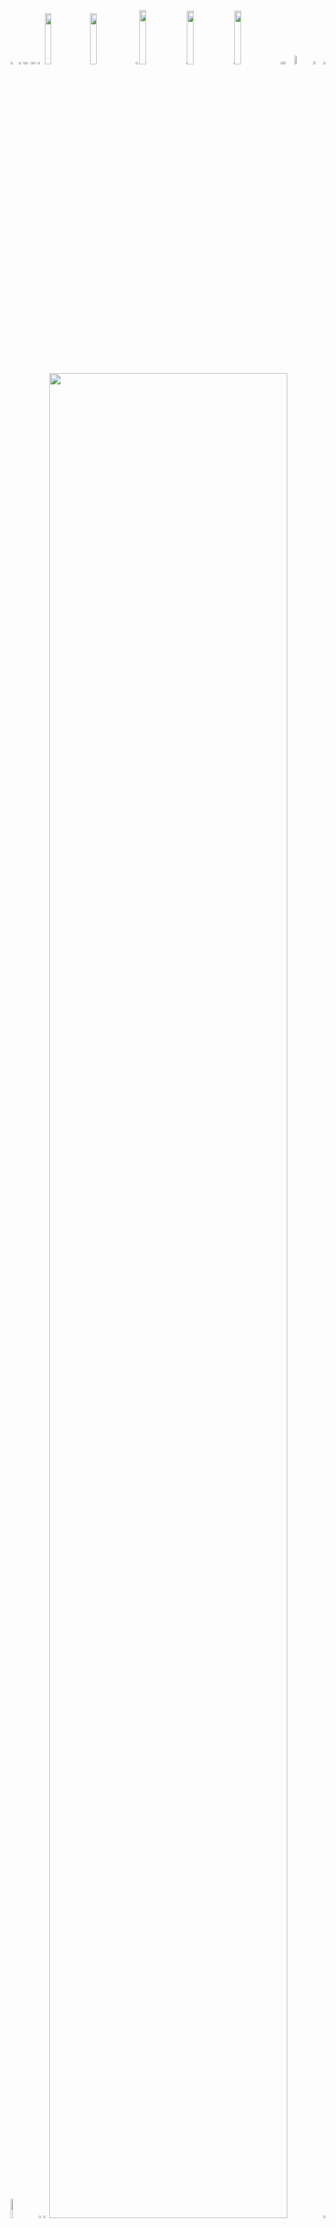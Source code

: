 <picture><source media="(prefers-color-scheme: light)" srcset="https://leonsilicon.github.io/leonsilicon/generator/generated/7ecaf0bf3dc9bdfcdb27e39726821c8ef5305f4b99675ae4b81b8955aa260850bf846e1eec97900f57b1b8e5a3d90c816cd622e2607fe61011f488d197ef6351.png"><source media="(prefers-color-scheme: dark)" srcset="https://leonsilicon.github.io/leonsilicon/generator/generated/10640c9d9a65c7318ace48a44220b3d9a1c9723ae886d851653c25cfef1db4682835880b0e7358e1e6edf67b6f82e0d4ddef8835b730fc73ac5654561bde9fa5.png"><img src="https://leonsilicon.github.io/leonsilicon/generator/generated/7ecaf0bf3dc9bdfcdb27e39726821c8ef5305f4b99675ae4b81b8955aa260850bf846e1eec97900f57b1b8e5a3d90c816cd622e2607fe61011f488d197ef6351.png" width="2.4822695035460995%" /></picture><a href="#js-contribution-activity"><picture><source media="(prefers-color-scheme: light)" srcset="https://leonsilicon.github.io/leonsilicon/generator/generated/38660179a81714b9a66ba5077d4d5b02c777c4e96967d30bb067761210f45eb7703bbf7e70696c0932b00ed13a3e306c557cec29557a0c6b0dc354201987a167.png"><source media="(prefers-color-scheme: dark)" srcset="https://leonsilicon.github.io/leonsilicon/generator/generated/87294db190d54773e2c63e093922a84ca1115d11532f424f603712124a50c8a935d7af094c0a24336b024d09cf1a15011ab2d6c312cf13bda1df3b3f8378a03b.png"><img src="https://leonsilicon.github.io/leonsilicon/generator/generated/38660179a81714b9a66ba5077d4d5b02c777c4e96967d30bb067761210f45eb7703bbf7e70696c0932b00ed13a3e306c557cec29557a0c6b0dc354201987a167.png" width="1.4184397163120568%" /></picture></a><picture><source media="(prefers-color-scheme: light)" srcset="https://leonsilicon.github.io/leonsilicon/generator/generated/f06c8a826be4a8d6296c8291cf585a85006330b1d993715ff7a270a4748c842af732d23e0d870f499150f8f96cb81a5b8158f877582d1162c60adf21c011752e.png"><source media="(prefers-color-scheme: dark)" srcset="https://leonsilicon.github.io/leonsilicon/generator/generated/25df61d4e48f96d1395e39814955bd99e1854fb898746458b821e13e3fc6b947200714166666d80414a023c75610b3db0994ab7182df26aa12e328911ab50fde.png"><img src="https://leonsilicon.github.io/leonsilicon/generator/generated/f06c8a826be4a8d6296c8291cf585a85006330b1d993715ff7a270a4748c842af732d23e0d870f499150f8f96cb81a5b8158f877582d1162c60adf21c011752e.png" width="0.9456264775413712%" /></picture><a href="#-the-above-image-is-interactive-try-clicking-on-the-tabs-"><picture><source media="(prefers-color-scheme: light)" srcset="https://leonsilicon.github.io/leonsilicon/generator/generated/2e4039d25a553aee8970898bf23146af32c52a7b29ab56a3276b8cc35508e00535b130bde61b0faff1671bc1337a6f4268925f3d743b3d015df97fac97f150e4.png"><source media="(prefers-color-scheme: dark)" srcset="https://leonsilicon.github.io/leonsilicon/generator/generated/4bf0ea0b75661c1b44e20ae132dab0dfb68206a798de057224ec14094209ef4a80d82522e5f1e3687049814ec441768909de4b54f0920f065641ad53f1f4972e.png"><img src="https://leonsilicon.github.io/leonsilicon/generator/generated/2e4039d25a553aee8970898bf23146af32c52a7b29ab56a3276b8cc35508e00535b130bde61b0faff1671bc1337a6f4268925f3d743b3d015df97fac97f150e4.png" width="1.4184397163120568%" /></picture></a><picture><source media="(prefers-color-scheme: light)" srcset="https://leonsilicon.github.io/leonsilicon/generator/generated/f06c8a826be4a8d6296c8291cf585a85006330b1d993715ff7a270a4748c842af732d23e0d870f499150f8f96cb81a5b8158f877582d1162c60adf21c011752e.png"><source media="(prefers-color-scheme: dark)" srcset="https://leonsilicon.github.io/leonsilicon/generator/generated/25df61d4e48f96d1395e39814955bd99e1854fb898746458b821e13e3fc6b947200714166666d80414a023c75610b3db0994ab7182df26aa12e328911ab50fde.png"><img src="https://leonsilicon.github.io/leonsilicon/generator/generated/f06c8a826be4a8d6296c8291cf585a85006330b1d993715ff7a270a4748c842af732d23e0d870f499150f8f96cb81a5b8158f877582d1162c60adf21c011752e.png" width="0.9456264775413712%" /></picture><a href="https://github.com/leonsilicon/leonsilicon/blob/main/readme.markdown"><picture><source media="(prefers-color-scheme: light)" srcset="https://leonsilicon.github.io/leonsilicon/generator/generated/2a1534f28384ccaa3dfd0b22137f97cfa54d64e073debd8569438e40659b5a6c04a0c2b6d12c329bee3bde560948f9d42c7e4e3e443adac86bf72fc410e77280.png"><source media="(prefers-color-scheme: dark)" srcset="https://leonsilicon.github.io/leonsilicon/generator/generated/37295bf27ca959d4dd21ec027410208f913146ae21b4e0a5eec74d27da6c7f5c46f544562765ac8dae5407151a0c9d84e2085fe7f489c2b0f4afac713e5273ac.png"><img src="https://leonsilicon.github.io/leonsilicon/generator/generated/2a1534f28384ccaa3dfd0b22137f97cfa54d64e073debd8569438e40659b5a6c04a0c2b6d12c329bee3bde560948f9d42c7e4e3e443adac86bf72fc410e77280.png" width="1.4184397163120568%" /></picture></a><picture><source media="(prefers-color-scheme: light)" srcset="https://leonsilicon.github.io/leonsilicon/generator/generated/61641d4794a57ffd7a3c9e012990fefccc97155e6f02c0ebc8221ba194b826b67be52b373a579c231d4ba3bbcf5e98b6a33f8d8b6bfe9dbadaaca69e5833ee6b.png"><source media="(prefers-color-scheme: dark)" srcset="https://leonsilicon.github.io/leonsilicon/generator/generated/5679ce4d64923b0d7ec9fae128253c3c4d7d7030064b9c2cfb8481217cec8bbfa7ee4e94a930e9de026cd1319f6e23cd09d0f4b734cf38a74fd3b994bbc34288.png"><img src="https://leonsilicon.github.io/leonsilicon/generator/generated/61641d4794a57ffd7a3c9e012990fefccc97155e6f02c0ebc8221ba194b826b67be52b373a579c231d4ba3bbcf5e98b6a33f8d8b6bfe9dbadaaca69e5833ee6b.png" width="2.2458628841607564%" /></picture><a href="https://mallailqadrillah.tech"><picture><source media="(prefers-color-scheme: light)" srcset="https://leonsilicon.github.io/leonsilicon/generator/generated/d225f7fa1e7a1ad739a78a5b2377786dcb5f8dde74c8cec1965d2cd9e07effd8a4f0f575fa8fb65943fc17a4e68d9fdd93d8ba1f175afa5a775f12c5905162ed.png"><source media="(prefers-color-scheme: dark)" srcset="https://leonsilicon.github.io/leonsilicon/generator/generated/f0b0f4ae226cf9004fc7f3b782269efe3940fa9ce3c54830ace0d90adbe80b949bf7b0a146a12b07cb89c02db4919f1b9dc9167f92dc595385e2fdfb40fff6de.png"><img src="https://leonsilicon.github.io/leonsilicon/generator/generated/d225f7fa1e7a1ad739a78a5b2377786dcb5f8dde74c8cec1965d2cd9e07effd8a4f0f575fa8fb65943fc17a4e68d9fdd93d8ba1f175afa5a775f12c5905162ed.png" width="14.420803782505912%" /></picture></a><a href="https://tiktok.com/@leonsilicon"><picture><source media="(prefers-color-scheme: light)" srcset="https://leonsilicon.github.io/leonsilicon/generator/generated/0175721bc703b97b36cad2110855a5745eb19aff1090eeb22fe2e44c454712d10b701ee491c78bee45aafc6a054b637d07a8bcaa49c92a8500c4a7fa91b6452f.png"><source media="(prefers-color-scheme: dark)" srcset="https://leonsilicon.github.io/leonsilicon/generator/generated/38b74c982fe187dcad869d79e10fc9e40ce282a692d24d1c194103eb8ea333f9dab01c1b8d285f418a079820fcde795c36aff0cc946e3b6b6d02a910a96fd4d7.png"><img src="https://leonsilicon.github.io/leonsilicon/generator/generated/0175721bc703b97b36cad2110855a5745eb19aff1090eeb22fe2e44c454712d10b701ee491c78bee45aafc6a054b637d07a8bcaa49c92a8500c4a7fa91b6452f.png" width="14.420803782505912%" /></picture></a><picture><source media="(prefers-color-scheme: light)" srcset="https://leonsilicon.github.io/leonsilicon/generator/generated/5d5e1caee18ac6d0e11d125ba0b444bb2b0b6da44a9cd43e2495284e4da2d8e5f92f30b225a33ae6717cf0b721e71d88af5975d391ec15b97ef0a0877f6f1dc6.png"><source media="(prefers-color-scheme: dark)" srcset="https://leonsilicon.github.io/leonsilicon/generator/generated/30f12dd54e806a36eaffdc151e2304007de0319f17a42ef8c580944181a037231b1cdd50ce2be2231dd32a45e941c0883c750e7d86d75e98bc55fad091824129.png"><img src="https://leonsilicon.github.io/leonsilicon/generator/generated/5d5e1caee18ac6d0e11d125ba0b444bb2b0b6da44a9cd43e2495284e4da2d8e5f92f30b225a33ae6717cf0b721e71d88af5975d391ec15b97ef0a0877f6f1dc6.png" width="1.1820330969267139%" /></picture><a href="https://instagram.com/leonsilicon"><picture><source media="(prefers-color-scheme: light)" srcset="https://leonsilicon.github.io/leonsilicon/generator/generated/fa30c48cff0ead8d659c23c76e547228876da397609238be4b0c41a1439c4550a96f4711f8dc90d2566a9d91bce1da93f67762e21126d4390b2d863c43263bae.png"><source media="(prefers-color-scheme: dark)" srcset="https://leonsilicon.github.io/leonsilicon/generator/generated/d81c2a637bb77874b0c7c12415ebcaf7ddf04ba153b27d117dd69855cbbe7da1ad8cda83dee9fed01188e4ae22f196c149e0e735c331371c03709b12ddce0aa6.png"><img src="https://leonsilicon.github.io/leonsilicon/generator/generated/fa30c48cff0ead8d659c23c76e547228876da397609238be4b0c41a1439c4550a96f4711f8dc90d2566a9d91bce1da93f67762e21126d4390b2d863c43263bae.png" width="14.893617021276595%" /></picture></a><picture><source media="(prefers-color-scheme: light)" srcset="https://leonsilicon.github.io/leonsilicon/generator/generated/61f0fac5bf85961cb7a7ccc001c9b76104517716b402122d8c130c9c2a8a52a71c217722d31e8d96c6a0d360b7b0129e1cb9501d0a210ec34591bb4aa9b6ade8.png"><source media="(prefers-color-scheme: dark)" srcset="https://leonsilicon.github.io/leonsilicon/generator/generated/4636e8f9d5aae348e3ba7002c3256342eef345ce4adae7b07d752c42b1c9bcaf60bfb38653047aba716dcf67e0c54835881a9c1db219c5918775261597b4bb96.png"><img src="https://leonsilicon.github.io/leonsilicon/generator/generated/61f0fac5bf85961cb7a7ccc001c9b76104517716b402122d8c130c9c2a8a52a71c217722d31e8d96c6a0d360b7b0129e1cb9501d0a210ec34591bb4aa9b6ade8.png" width="0.2364066193853428%" /></picture><a href="https://x.com/leonsilicon"><picture><source media="(prefers-color-scheme: light)" srcset="https://leonsilicon.github.io/leonsilicon/generator/generated/cc5477c3e03f8afe195acddd2636b8b17e14abd34f3bcba6f449eec76306ab5a9e3d2a6ef54125fe247539096303f40568416ff17c7bebe22f673269ec131ccb.png"><source media="(prefers-color-scheme: dark)" srcset="https://leonsilicon.github.io/leonsilicon/generator/generated/0d0eecf26f199565e3f7e91381bd29f6255669a93b6882ce74fa17e759df539e6ba576b5e23c8744d3b29922bade05f54b7fc73191e15cb7ed3b0c0104ecf246.png"><img src="https://leonsilicon.github.io/leonsilicon/generator/generated/cc5477c3e03f8afe195acddd2636b8b17e14abd34f3bcba6f449eec76306ab5a9e3d2a6ef54125fe247539096303f40568416ff17c7bebe22f673269ec131ccb.png" width="14.775413711583923%" /></picture></a><picture><source media="(prefers-color-scheme: light)" srcset="https://leonsilicon.github.io/leonsilicon/generator/generated/61f0fac5bf85961cb7a7ccc001c9b76104517716b402122d8c130c9c2a8a52a71c217722d31e8d96c6a0d360b7b0129e1cb9501d0a210ec34591bb4aa9b6ade8.png"><source media="(prefers-color-scheme: dark)" srcset="https://leonsilicon.github.io/leonsilicon/generator/generated/4636e8f9d5aae348e3ba7002c3256342eef345ce4adae7b07d752c42b1c9bcaf60bfb38653047aba716dcf67e0c54835881a9c1db219c5918775261597b4bb96.png"><img src="https://leonsilicon.github.io/leonsilicon/generator/generated/61f0fac5bf85961cb7a7ccc001c9b76104517716b402122d8c130c9c2a8a52a71c217722d31e8d96c6a0d360b7b0129e1cb9501d0a210ec34591bb4aa9b6ade8.png" width="0.2364066193853428%" /></picture><a href="https://youtube.com/@leonsilicon"><picture><source media="(prefers-color-scheme: light)" srcset="https://leonsilicon.github.io/leonsilicon/generator/generated/ea802fb50b1654ca43ae829c64e9efe9010f372e18dc551b1eb47ef2bcfa39fcf637bb185afd7c177a8f469c3a8084ac53b3c9fb8b92bf680e31fca489f74d8c.png"><source media="(prefers-color-scheme: dark)" srcset="https://leonsilicon.github.io/leonsilicon/generator/generated/ecf05e6eb41404ed91abf4df7defa39f103280a580c873bace669f3bf579ba76f1c8366c8e95c53470828e9fa59baa3114dcf9cfa01c0b9404080af858391cf4.png"><img src="https://leonsilicon.github.io/leonsilicon/generator/generated/ea802fb50b1654ca43ae829c64e9efe9010f372e18dc551b1eb47ef2bcfa39fcf637bb185afd7c177a8f469c3a8084ac53b3c9fb8b92bf680e31fca489f74d8c.png" width="14.775413711583923%" /></picture></a><picture><source media="(prefers-color-scheme: light)" srcset="https://leonsilicon.github.io/leonsilicon/generator/generated/23f90f56c4d8a91b7a82678b72314cf110f99ce85126ec301086bb24d99034c55924323011970d306e36fc9e31b7fa2af1939d4ee8ea2ed6a95fbd7d98070021.png"><source media="(prefers-color-scheme: dark)" srcset="https://leonsilicon.github.io/leonsilicon/generator/generated/34b0aee0dca57e795e3ea370dc4fd54a1fee5111943511055c96a3810cf46c04cdcbc8e52ea0484f0d653f66d2067c2210a098fa55e69639ba1edb4022f9888b.png"><img src="https://leonsilicon.github.io/leonsilicon/generator/generated/23f90f56c4d8a91b7a82678b72314cf110f99ce85126ec301086bb24d99034c55924323011970d306e36fc9e31b7fa2af1939d4ee8ea2ed6a95fbd7d98070021.png" width="0.7092198581560284%" /></picture><a href="https://github.com/leonsilicon/leonsilicon/issues/new"><picture><source media="(prefers-color-scheme: light)" srcset="https://leonsilicon.github.io/leonsilicon/generator/generated/06e75ca936ee83344939b612894edecfe0a7ece88170ac5e45c6bd20783e7810a63a2c20a77be1239a66ca9c1da0461bedc217eb692bc61597d29a192020c59e.png"><source media="(prefers-color-scheme: dark)" srcset="https://leonsilicon.github.io/leonsilicon/generator/generated/741a9d5614908f3b84f46fa661819d60169b986420aa37441684332656dfb531b770fb7d13c95ec78a9f7c178888e670739a9f86a848229e0f925bc93dcdb048.png"><img src="https://leonsilicon.github.io/leonsilicon/generator/generated/06e75ca936ee83344939b612894edecfe0a7ece88170ac5e45c6bd20783e7810a63a2c20a77be1239a66ca9c1da0461bedc217eb692bc61597d29a192020c59e.png" width="3.546099290780142%" /></picture></a><picture><source media="(prefers-color-scheme: light)" srcset="https://leonsilicon.github.io/leonsilicon/generator/generated/bf7c083066cb3422541e8e3cd3ab6be2e501488f0068e0e24f52cd424d7bea90c15f80b4b65deb1953b9e39293550fed36773f5aa3db417b7b7f4a6655560450.png"><source media="(prefers-color-scheme: dark)" srcset="https://leonsilicon.github.io/leonsilicon/generator/generated/e3294606465429e4fc65849fad0b18ebec51cfef22f1668393610a5823bd494a3ff9a933869d57517f8ef88fa0b12d9f5a9c15d28845c95acf600ed734333cd0.png"><img src="https://leonsilicon.github.io/leonsilicon/generator/generated/bf7c083066cb3422541e8e3cd3ab6be2e501488f0068e0e24f52cd424d7bea90c15f80b4b65deb1953b9e39293550fed36773f5aa3db417b7b7f4a6655560450.png" width="5.91016548463357%" /></picture><a href="https://github.com/leonsilicon/leonsilicon/tree/main/generator"><picture><source media="(prefers-color-scheme: light)" srcset="https://leonsilicon.github.io/leonsilicon/generator/generated/34fe364a87b0c544ccb21c3b7d95742fb13bf5679782ea3ea38b7b2c87877ef714724c2966f2dba3f8d021d0f423cc17a56facddf7d7f0ebd7464ef084f46f96.png"><source media="(prefers-color-scheme: dark)" srcset="https://leonsilicon.github.io/leonsilicon/generator/generated/230cb6f02df581b4915d949fefa6a48b2748c61b471b1f8c3bf15708f8c4f588e216d2c92710d2b110d00978e022264fafed53fccfae02d6f824f1d11811c0d9.png"><img src="https://leonsilicon.github.io/leonsilicon/generator/generated/34fe364a87b0c544ccb21c3b7d95742fb13bf5679782ea3ea38b7b2c87877ef714724c2966f2dba3f8d021d0f423cc17a56facddf7d7f0ebd7464ef084f46f96.png" width="3.309692671394799%" /></picture></a><picture><source media="(prefers-color-scheme: light)" srcset="https://leonsilicon.github.io/leonsilicon/generator/generated/d4337e9a09ac4a933e3c001927e0d54a2905624d2e71986477198fad46a519dcbbe10e3e82832a6b7abbab3e946ce9115bfeef67e893a8c9c03ed3a0702a0d6e.png"><source media="(prefers-color-scheme: dark)" srcset="https://leonsilicon.github.io/leonsilicon/generator/generated/3e91499b54303ccf3b91bbeea08720bb919be3f73e965adb7d0c1eb8b739c28e01b2838a2131dd131fb42cc8d93c594e919161158a862766a80c211c16d2cfa5.png"><img src="https://leonsilicon.github.io/leonsilicon/generator/generated/d4337e9a09ac4a933e3c001927e0d54a2905624d2e71986477198fad46a519dcbbe10e3e82832a6b7abbab3e946ce9115bfeef67e893a8c9c03ed3a0702a0d6e.png" width="0.7092198581560284%" /></picture><picture><source media="(prefers-color-scheme: light)" srcset="https://leonsilicon.github.io/leonsilicon/generator/generated/347645917b033984182affe48de58c796794253fd747c0cd4a2b40ef5130c17c3813cd333ba8a6e428af1419a8b3bc09c83bbca44854afa618d3440ae36f6921.png"><source media="(prefers-color-scheme: dark)" srcset="https://leonsilicon.github.io/leonsilicon/generator/generated/a6224791a4a02c35fee7410f29243450213bbcb83f44a4b02a5884b5b8df43235d175a55db998724363e3f2776d013c1ef0e720d87f9c232ea96ad1c72087984.png"><img src="https://leonsilicon.github.io/leonsilicon/generator/generated/347645917b033984182affe48de58c796794253fd747c0cd4a2b40ef5130c17c3813cd333ba8a6e428af1419a8b3bc09c83bbca44854afa618d3440ae36f6921.png" width="8.865248226950355%" /></picture><a href="https://github.com/leonsilicon"><picture><source media="(prefers-color-scheme: light)" srcset="https://leonsilicon.github.io/leonsilicon/generator/generated/9acdae109e65047f2a23a0d24b3988689322d63fb461b4eef6a6ec6b7db33482fcec44872a9d693458c2771fbfa705d758b742dcfe87c785813ab3c6376bb5a2.png"><source media="(prefers-color-scheme: dark)" srcset="https://leonsilicon.github.io/leonsilicon/generator/generated/1b1f5a0678b6ac7f815deb977563d94999fa205920ccae7bbe2483889fd2953d8b94eca6da6fb826dc921e6a543747250125faedefc328f408510ba157f76d2b.png"><img src="https://leonsilicon.github.io/leonsilicon/generator/generated/9acdae109e65047f2a23a0d24b3988689322d63fb461b4eef6a6ec6b7db33482fcec44872a9d693458c2771fbfa705d758b742dcfe87c785813ab3c6376bb5a2.png" width="1.5366430260047281%" /></picture></a><picture><source media="(prefers-color-scheme: light)" srcset="https://leonsilicon.github.io/leonsilicon/generator/generated/b85fb7049a6821fc8915369385a39e8a426a6c17ec6eaac2ce098d829d0ae97ac0e5744b5cc678a3d2dfe65107c88d02863fccfbe3500afd771ecc6e9c200bf8.png"><source media="(prefers-color-scheme: dark)" srcset="https://leonsilicon.github.io/leonsilicon/generator/generated/65ed923b5e17022ebdb72fb00f4e556424c84f3ede501d8b8006dbc34ac6253bded2c152c9e547faf36f4ec6d514a925598b7345c4e773bf85b29d451a0e6342.png"><img src="https://leonsilicon.github.io/leonsilicon/generator/generated/b85fb7049a6821fc8915369385a39e8a426a6c17ec6eaac2ce098d829d0ae97ac0e5744b5cc678a3d2dfe65107c88d02863fccfbe3500afd771ecc6e9c200bf8.png" width="1.8912529550827424%" /></picture><a href="https://leonsilicon.com"><picture><source media="(prefers-color-scheme: light)" srcset="https://leonsilicon.github.io/leonsilicon/generator/generated/566dae87ac236cea88342519bc3d79341073606a6180068123eddaf64cea73ccbb6ccb128c7180de58fd107858e83951514f1d31ba72688c2eab512faed851b9.png"><source media="(prefers-color-scheme: dark)" srcset="https://leonsilicon.github.io/leonsilicon/generator/generated/d1a28e1d1593bd56023870a4ea34af78b461f1159fc9f72fbe441885ee7a98cc55cd3dcd82f1bd715a3fa59d08e1806515de4346028ac8d2a429c5d45c8789b1.png"><img src="https://leonsilicon.github.io/leonsilicon/generator/generated/566dae87ac236cea88342519bc3d79341073606a6180068123eddaf64cea73ccbb6ccb128c7180de58fd107858e83951514f1d31ba72688c2eab512faed851b9.png" width="86.99763593380615%" /></picture></a><picture><source media="(prefers-color-scheme: light)" srcset="https://leonsilicon.github.io/leonsilicon/generator/generated/40204f0bb3f056cd387712574833e372ec284b4c37e97caec0d813d9aa4d1beeb34b21da98920c2c9569423e31f5f24c89c17cacf2cec5b7f36961bb069e1c96.png"><source media="(prefers-color-scheme: dark)" srcset="https://leonsilicon.github.io/leonsilicon/generator/generated/7744272c840db90c80e96a1bb14f5b23240d3301315b7f62ff32acda74c1793a5224f78ff716294cd5407fc152bc4b98b7365f3166f55a0523005eedaed0cb74.png"><img src="https://leonsilicon.github.io/leonsilicon/generator/generated/40204f0bb3f056cd387712574833e372ec284b4c37e97caec0d813d9aa4d1beeb34b21da98920c2c9569423e31f5f24c89c17cacf2cec5b7f36961bb069e1c96.png" width="0.7092198581560284%" /></picture><picture><source media="(prefers-color-scheme: light)" srcset="https://leonsilicon.github.io/leonsilicon/generator/generated/a5f88241b82af472252fd2e0867533f545ef79a36f7c6787ec6decfc6c85dcac4bc57a3873ad91d2fdb86e7327de4f7c974727d68afab9c16e6be10562983a96.png"><source media="(prefers-color-scheme: dark)" srcset="https://leonsilicon.github.io/leonsilicon/generator/generated/86ac37cb8fe737326b7e0e8eec97ed2f9f1f791418b04ad585b5126d698c5acd701c3c664f4142c77e334e52c0aa0a6d3c708aea9ca3192b515591c8a035d689.png"><img src="https://leonsilicon.github.io/leonsilicon/generator/generated/a5f88241b82af472252fd2e0867533f545ef79a36f7c6787ec6decfc6c85dcac4bc57a3873ad91d2fdb86e7327de4f7c974727d68afab9c16e6be10562983a96.png" width="100%" /></picture><picture><source media="(prefers-color-scheme: light)" srcset="https://leonsilicon.github.io/leonsilicon/generator/generated/351903b727a772b56f04b8da981a323bd1d5147219c9be8582fc99b1a319ffce02c2699e63ccb1713e56312a369775cedef245571b185142cabd23c5009e56ae.png"><source media="(prefers-color-scheme: dark)" srcset="https://leonsilicon.github.io/leonsilicon/generator/generated/02d6b9baa33e75edb68053cd4a0194eb62cf7a64d19cd894051692ebc3e242944c1824e627b01885859cb07bc9bfcdf9eff394fa10f491453f3421b57cec6108.png"><img src="https://leonsilicon.github.io/leonsilicon/generator/generated/351903b727a772b56f04b8da981a323bd1d5147219c9be8582fc99b1a319ffce02c2699e63ccb1713e56312a369775cedef245571b185142cabd23c5009e56ae.png" width="20.44917257683215%" /></picture><a href="https://linkedin.com/in/leonsilicon"><picture><source media="(prefers-color-scheme: light)" srcset="https://leonsilicon.github.io/leonsilicon/generator/generated/6a27304ecff53535a56752f9e71a894d788749ece4bebdd93c301d4c63deaddbfac44e2149e9699d42f02080f8901f46eaffc3ded4bd50302f12e4d209d0f686.png"><source media="(prefers-color-scheme: dark)" srcset="https://leonsilicon.github.io/leonsilicon/generator/generated/3940431d4bbdc83212d42c41b1bd933ac3a73d238bd18c82d4ca7f02a33c3ad8f31480192f1be45ea9fc81f05bac81d0cbac2546d80da3a5255e9d0dd8c48edf.png"><img src="https://leonsilicon.github.io/leonsilicon/generator/generated/6a27304ecff53535a56752f9e71a894d788749ece4bebdd93c301d4c63deaddbfac44e2149e9699d42f02080f8901f46eaffc3ded4bd50302f12e4d209d0f686.png" width="15.839243498817968%" /></picture></a><picture><source media="(prefers-color-scheme: light)" srcset="https://leonsilicon.github.io/leonsilicon/generator/generated/08a4377e312b23ab1d02992ebc4bacec5072b173f2e00bddd7301607aa7c5e55e003077efa8dbb2b9473216bd690fe6adf7e1c1cc98d1e2aa56f3eb17a0239d0.png"><source media="(prefers-color-scheme: dark)" srcset="https://leonsilicon.github.io/leonsilicon/generator/generated/246afa280810bda9ff10ebee8ad6b232f7fea254f7bde86cd05b8d3b0c95a60acd42064185aceb5d91e2e0fce334a4528bfe4aaac686b8efedff7f1abeec6c66.png"><img src="https://leonsilicon.github.io/leonsilicon/generator/generated/08a4377e312b23ab1d02992ebc4bacec5072b173f2e00bddd7301607aa7c5e55e003077efa8dbb2b9473216bd690fe6adf7e1c1cc98d1e2aa56f3eb17a0239d0.png" width="6.8557919621749415%" /></picture><a href="https://devpost.com/leonsilicon"><picture><source media="(prefers-color-scheme: light)" srcset="https://leonsilicon.github.io/leonsilicon/generator/generated/808f5733717654d2d4ab5343d25b26fb5f8ef74f043042ca5fe0dbf8d641073452ce050e77527adee69caabfeab8c987fad31c463589b2070b0eae840e4714f9.png"><source media="(prefers-color-scheme: dark)" srcset="https://leonsilicon.github.io/leonsilicon/generator/generated/f568405dd2df65c1a514581d6f49721c111c8ce4ed9dbed1a5eb2bd3a2094608afe0281aad428dd9bbe667518bfbb98653a3be02ca4e6c2ade78e0027a03909a.png"><img src="https://leonsilicon.github.io/leonsilicon/generator/generated/808f5733717654d2d4ab5343d25b26fb5f8ef74f043042ca5fe0dbf8d641073452ce050e77527adee69caabfeab8c987fad31c463589b2070b0eae840e4714f9.png" width="13.59338061465721%" /></picture></a><picture><source media="(prefers-color-scheme: light)" srcset="https://leonsilicon.github.io/leonsilicon/generator/generated/3a40ac5cc534f146a0fff87e50797e0708fec2a771729bd9905b6a870de7322fc4fea5c79a58921615df31442febfae81357ac4967783c1b8960d73136a96a35.png"><source media="(prefers-color-scheme: dark)" srcset="https://leonsilicon.github.io/leonsilicon/generator/generated/0b4a5ae2e44f732f78765f51862673728ed3b6b62b64b29296acf7e95580b44324e4aaabf7221f461e9c99f92f00ceb6f3f1b8ccf5227d5778e355c9eb76d01b.png"><img src="https://leonsilicon.github.io/leonsilicon/generator/generated/3a40ac5cc534f146a0fff87e50797e0708fec2a771729bd9905b6a870de7322fc4fea5c79a58921615df31442febfae81357ac4967783c1b8960d73136a96a35.png" width="6.8557919621749415%" /></picture><a href="https://socialblade.com/search/search?query=leonsilicon"><picture><source media="(prefers-color-scheme: light)" srcset="https://leonsilicon.github.io/leonsilicon/generator/generated/4c46af3722681c6c60309c0fcc66b5c6a52ba64c16db252eb3069555a9116203f6b7953bde927a6b1c8e683680b32c886be6f892c9b170ee305bea3acce079ec.png"><source media="(prefers-color-scheme: dark)" srcset="https://leonsilicon.github.io/leonsilicon/generator/generated/2c029acb5b95330e5b43c4617bba20fdafd57799ae2b1a5252793690b5c021ed989a5272d8e7da1dc844f70da041ed62bef66fb733bade0e5a2928e532b8c0c1.png"><img src="https://leonsilicon.github.io/leonsilicon/generator/generated/4c46af3722681c6c60309c0fcc66b5c6a52ba64c16db252eb3069555a9116203f6b7953bde927a6b1c8e683680b32c886be6f892c9b170ee305bea3acce079ec.png" width="15.839243498817968%" /></picture></a><picture><source media="(prefers-color-scheme: light)" srcset="https://leonsilicon.github.io/leonsilicon/generator/generated/cc4e3b61cf2aeb0cd17d1eb34566b6d9370f784711166bce27982007566e8391375319b7689b7de947c98c8c46419ef75fa881bddc073f5fab5662c4b934931a.png"><source media="(prefers-color-scheme: dark)" srcset="https://leonsilicon.github.io/leonsilicon/generator/generated/e3e6eca3aef1661f7ed2a6bc7dd413ce18b461e03c27590b8494d6b45c73eaff51168145f51c6cb8cb9356e1d117046ce5fa3e9afa0cee6ab266872cb92926ab.png"><img src="https://leonsilicon.github.io/leonsilicon/generator/generated/cc4e3b61cf2aeb0cd17d1eb34566b6d9370f784711166bce27982007566e8391375319b7689b7de947c98c8c46419ef75fa881bddc073f5fab5662c4b934931a.png" width="20.56737588652482%" /></picture><picture><source media="(prefers-color-scheme: light)" srcset="https://leonsilicon.github.io/leonsilicon/generator/generated/1ef88b49bc5350269511e5826ba5120718f82762ca053ad4bd3382adc01a4dfe4f3dc93b1b18a7986fa3504c0d12610574aff330af1d45b8da202324a63e15df.png"><source media="(prefers-color-scheme: dark)" srcset="https://leonsilicon.github.io/leonsilicon/generator/generated/cd165813266c21326b5c02f4607a75f526737d5ff37b595dfe4e43e76cc00e33f07ef1da6bd8956d374405fd8b2511bada454a3639360409c69f65feb4a7b106.png"><img src="https://leonsilicon.github.io/leonsilicon/generator/generated/1ef88b49bc5350269511e5826ba5120718f82762ca053ad4bd3382adc01a4dfe4f3dc93b1b18a7986fa3504c0d12610574aff330af1d45b8da202324a63e15df.png" width="16.78486997635934%" /></picture><a href="https://github.com/leonsilicon/leonsilicon/blob/main/README.md#leonsilicon"><picture><source media="(prefers-color-scheme: light)" srcset="https://leonsilicon.github.io/leonsilicon/generator/generated/6c94d1c17cb9ccbc589867b631d090bb6b01f6fd5f8d1f252bc666f6b4266153c5627c6c88985d254518b474df800f98847d298058119530ba8469996a292532.png"><source media="(prefers-color-scheme: dark)" srcset="https://leonsilicon.github.io/leonsilicon/generator/generated/26526d12629459ca10820d7c5b42ab4e1d86dd7468eb34f2bba6bbf3d56a2baae34d4e76eada32e71673e9d0cc2d236b69fd747a14e18b8f116963cd9ee2a7d8.png"><img src="https://leonsilicon.github.io/leonsilicon/generator/generated/6c94d1c17cb9ccbc589867b631d090bb6b01f6fd5f8d1f252bc666f6b4266153c5627c6c88985d254518b474df800f98847d298058119530ba8469996a292532.png" width="43.61702127659575%" /></picture></a><picture><source media="(prefers-color-scheme: light)" srcset="https://leonsilicon.github.io/leonsilicon/generator/generated/a9d1ca2e37092ac39b502f5b510df531c3542c2026d7d8da5672bb6b7e27714d8e8fe9f1e2c2e43e8910ba4322645614a4b11a1b330a628ddce6f8dc73e0d838.png"><source media="(prefers-color-scheme: dark)" srcset="https://leonsilicon.github.io/leonsilicon/generator/generated/1a41c4ad94136f83938bf5411071bb3a7d440e1f057d067f2d8091400d4e42c14f93d0e4ecfc1e7f2414130801d785c957abebb6e7b2e23272bc0f5c97c2f30d.png"><img src="https://leonsilicon.github.io/leonsilicon/generator/generated/a9d1ca2e37092ac39b502f5b510df531c3542c2026d7d8da5672bb6b7e27714d8e8fe9f1e2c2e43e8910ba4322645614a4b11a1b330a628ddce6f8dc73e0d838.png" width="3.4278959810874707%" /></picture><a href="https://www.tiktok.com/@leonsilicon/video/7350626104736025862"><picture><source media="(prefers-color-scheme: light)" srcset="https://leonsilicon.github.io/leonsilicon/generator/generated/5f21e58a220905f969415a08f94d16a74c1278129b693fd50ecd89bb0db1136100a5d92337a523088540e893d565ec22bd44cda6d18e053022b7f77159a1d5b7.png"><source media="(prefers-color-scheme: dark)" srcset="https://leonsilicon.github.io/leonsilicon/generator/generated/700ffe10ebceec8587b64c2b528e6f2a27fbd94a35808b03081482245679db7038d9e3fa44e8de4f7f56b0990b412d66c56e12040b6ccce208eae51d8fe19e3b.png"><img src="https://leonsilicon.github.io/leonsilicon/generator/generated/5f21e58a220905f969415a08f94d16a74c1278129b693fd50ecd89bb0db1136100a5d92337a523088540e893d565ec22bd44cda6d18e053022b7f77159a1d5b7.png" width="19.38534278959811%" /></picture></a><picture><source media="(prefers-color-scheme: light)" srcset="https://leonsilicon.github.io/leonsilicon/generator/generated/1ef88b49bc5350269511e5826ba5120718f82762ca053ad4bd3382adc01a4dfe4f3dc93b1b18a7986fa3504c0d12610574aff330af1d45b8da202324a63e15df.png"><source media="(prefers-color-scheme: dark)" srcset="https://leonsilicon.github.io/leonsilicon/generator/generated/cd165813266c21326b5c02f4607a75f526737d5ff37b595dfe4e43e76cc00e33f07ef1da6bd8956d374405fd8b2511bada454a3639360409c69f65feb4a7b106.png"><img src="https://leonsilicon.github.io/leonsilicon/generator/generated/1ef88b49bc5350269511e5826ba5120718f82762ca053ad4bd3382adc01a4dfe4f3dc93b1b18a7986fa3504c0d12610574aff330af1d45b8da202324a63e15df.png" width="16.78486997635934%" /></picture><picture><source media="(prefers-color-scheme: light)" srcset="https://leonsilicon.github.io/leonsilicon/generator/generated/b3b42481b1b860d92094aca2908afb03bac6e04d88d08e8b4475f49cec9db7d67ea9a6c3f54ae4b6fb0923cac9016bfedd77d1c19281735da81e5fed8a36d302.png"><source media="(prefers-color-scheme: dark)" srcset="https://leonsilicon.github.io/leonsilicon/generator/generated/6ec326d9c818a35611dedb957cab262d5b292ba94811aa1d20b869f2510ad0f6a998fc6ab3a7c0d21821dc0dfb2515ae415ba96efc31a51896468a4d37d9f0fb.png"><img src="https://leonsilicon.github.io/leonsilicon/generator/generated/b3b42481b1b860d92094aca2908afb03bac6e04d88d08e8b4475f49cec9db7d67ea9a6c3f54ae4b6fb0923cac9016bfedd77d1c19281735da81e5fed8a36d302.png" width="16.78486997635934%" /></picture><a href="https://github.com/leonsilicon/leonsilicon/blob/main/README.md#leonsilicon"><picture><source media="(prefers-color-scheme: light)" srcset="https://leonsilicon.github.io/leonsilicon/generator/generated/readme-light.9e99227a3925e8c1d3e122ce1e67f6cb80ca65ed5b93c13ea8f1386f24678fcfed2548057954c4390d6d4ecff285feb06e5e9ad41f9f9fba13ee831ad4caacc5.png"><source media="(prefers-color-scheme: dark)" srcset="https://leonsilicon.github.io/leonsilicon/generator/generated/readme-dark.2ef59c2f40df96d224f20ab444b8c005063445f30edf96783b2afa7e3479dab3f9c73679737e928a765c0c2d225eeded074e00da1a5fe33554015fea2efcfd13.png"><img src="https://leonsilicon.github.io/leonsilicon/generator/generated/readme-light.9e99227a3925e8c1d3e122ce1e67f6cb80ca65ed5b93c13ea8f1386f24678fcfed2548057954c4390d6d4ecff285feb06e5e9ad41f9f9fba13ee831ad4caacc5.png" width="43.61702127659575%" /></picture></a><picture><source media="(prefers-color-scheme: light)" srcset="https://leonsilicon.github.io/leonsilicon/generator/generated/9e9ba37072ca21630e337f7399d557a1402540c540905b93b405735777af4e13f95ea7cbf151ef0a38fe150d6f469d3de11917b6cf72b795d257c5e6f22e1ea4.png"><source media="(prefers-color-scheme: dark)" srcset="https://leonsilicon.github.io/leonsilicon/generator/generated/39822fde2b2347e7db7affdaa9c059284581bc6eee1fbae669659ac91fe92b15774382b295bf0819664c4ce783372e083f0bb85b254f619021b24af35140db4d.png"><img src="https://leonsilicon.github.io/leonsilicon/generator/generated/9e9ba37072ca21630e337f7399d557a1402540c540905b93b405735777af4e13f95ea7cbf151ef0a38fe150d6f469d3de11917b6cf72b795d257c5e6f22e1ea4.png" width="3.4278959810874707%" /></picture><a href="https://www.tiktok.com/@leonsilicon/video/7350626104736025862"><picture><source media="(prefers-color-scheme: light)" srcset="https://leonsilicon.github.io/leonsilicon/generator/generated/6723a62220deb6a7eb8a4f2ba9320790e9b2d7429ed2472d7a7a001c99527901cd09e07fffa6dd93c244f4d0684ed48f8ef99b57b70ca604a40d742d8022246e.png"><source media="(prefers-color-scheme: dark)" srcset="https://leonsilicon.github.io/leonsilicon/generator/generated/109325f9109af0315effd3f27d004f9821bda780628cd92a856ab49dae287c426b68776a35164952f3e216e03f6e4bf75e999f27d641f07c69b46538da48170a.png"><img src="https://leonsilicon.github.io/leonsilicon/generator/generated/6723a62220deb6a7eb8a4f2ba9320790e9b2d7429ed2472d7a7a001c99527901cd09e07fffa6dd93c244f4d0684ed48f8ef99b57b70ca604a40d742d8022246e.png" width="19.38534278959811%" /></picture></a><picture><source media="(prefers-color-scheme: light)" srcset="https://leonsilicon.github.io/leonsilicon/generator/generated/b3b42481b1b860d92094aca2908afb03bac6e04d88d08e8b4475f49cec9db7d67ea9a6c3f54ae4b6fb0923cac9016bfedd77d1c19281735da81e5fed8a36d302.png"><source media="(prefers-color-scheme: dark)" srcset="https://leonsilicon.github.io/leonsilicon/generator/generated/6ec326d9c818a35611dedb957cab262d5b292ba94811aa1d20b869f2510ad0f6a998fc6ab3a7c0d21821dc0dfb2515ae415ba96efc31a51896468a4d37d9f0fb.png"><img src="https://leonsilicon.github.io/leonsilicon/generator/generated/b3b42481b1b860d92094aca2908afb03bac6e04d88d08e8b4475f49cec9db7d67ea9a6c3f54ae4b6fb0923cac9016bfedd77d1c19281735da81e5fed8a36d302.png" width="16.78486997635934%" /></picture><picture><source media="(prefers-color-scheme: light)" srcset="https://leonsilicon.github.io/leonsilicon/generator/generated/78d10e9d4730eb0f98d542287969b652c62ccb82c8f8a77657cb63e9679940317d7dc8c7fd5f055a38e341e7cd29ab36e73ef5110ca43228781058a16571c15d.png"><source media="(prefers-color-scheme: dark)" srcset="https://leonsilicon.github.io/leonsilicon/generator/generated/c23be76c6a1fab0d4803719da9042ba3ecbbbd3ad77a7fa1b5e509fba51c93faf1a7cc62ade1f59af6962d512f7f9559b38af4bbaa9ad560c41e67bacf28f570.png"><img src="https://leonsilicon.github.io/leonsilicon/generator/generated/78d10e9d4730eb0f98d542287969b652c62ccb82c8f8a77657cb63e9679940317d7dc8c7fd5f055a38e341e7cd29ab36e73ef5110ca43228781058a16571c15d.png" width="35.1063829787234%" /></picture><a href="https://tunnel.dev"><picture><source media="(prefers-color-scheme: light)" srcset="https://leonsilicon.github.io/leonsilicon/generator/generated/02acd71b1817a77121505c3bc5c9b6cbfa3525588ed309e4f93796ea834e84ad21b5f93f8f872cb83297295b157858bdeb730e5f51ad2a9ef91f83c69c368ed3.png"><source media="(prefers-color-scheme: dark)" srcset="https://leonsilicon.github.io/leonsilicon/generator/generated/cbe0925ed2d1d72b970a19995d9bf4e55cc3eab19232b54f9aa427679d668fd85b26b1645d3a9f4b7a6c470a4979677b9b122917742fa6939a158ecc3d6709ac.png"><img src="https://leonsilicon.github.io/leonsilicon/generator/generated/02acd71b1817a77121505c3bc5c9b6cbfa3525588ed309e4f93796ea834e84ad21b5f93f8f872cb83297295b157858bdeb730e5f51ad2a9ef91f83c69c368ed3.png" width="4.846335697399527%" /></picture></a><a href="https://github.com/leonsilicon/leonsilicon/issues/new"><picture><source media="(prefers-color-scheme: light)" srcset="https://leonsilicon.github.io/leonsilicon/generator/generated/ec622ee81740a241b690ff00ab589a6e4dcf3b17fb256115466b8d42109d37549081978d6ccd89a759632ef1929a4f2569dbbe61fb0a25d9987c52f365ec1382.png"><source media="(prefers-color-scheme: dark)" srcset="https://leonsilicon.github.io/leonsilicon/generator/generated/b2f10972e2ceab75eeed6a888537017d9b728a488259ebde24c26f6afc2fa6c063379c8edee170ebff1c02c55e90d61a4e7774c7a85ec6f45f43cdd7113899ff.png"><img src="https://leonsilicon.github.io/leonsilicon/generator/generated/ec622ee81740a241b690ff00ab589a6e4dcf3b17fb256115466b8d42109d37549081978d6ccd89a759632ef1929a4f2569dbbe61fb0a25d9987c52f365ec1382.png" width="5.08274231678487%" /></picture></a><a href="https://github.com/leonsilicon"><picture><source media="(prefers-color-scheme: light)" srcset="https://leonsilicon.github.io/leonsilicon/generator/generated/76f6cbb2aff603e5de435e5a736075fe17e72ad9c90c466e9f735678911f7a8336f96fa7624ec46151aaacc3b8e8dd311d58728dbdc859021e36cc028375262e.png"><source media="(prefers-color-scheme: dark)" srcset="https://leonsilicon.github.io/leonsilicon/generator/generated/693f37a82e96754d43682ef8b93339a1671c1df8fc7fc2af93d356487008870068072d74c88fb55c2043118b9042c84463ffafd2c3f50decc3f0a24fec190567.png"><img src="https://leonsilicon.github.io/leonsilicon/generator/generated/76f6cbb2aff603e5de435e5a736075fe17e72ad9c90c466e9f735678911f7a8336f96fa7624ec46151aaacc3b8e8dd311d58728dbdc859021e36cc028375262e.png" width="4.609929078014184%" /></picture></a><picture><source media="(prefers-color-scheme: light)" srcset="https://leonsilicon.github.io/leonsilicon/generator/generated/06bc9541679fe1587dc3210adb56b5a202bb4c4fed047de2973b40813e610101f77e32c7155c706a459039685ba594a6912367ee249ced4f15d3e7016d9784a2.png"><source media="(prefers-color-scheme: dark)" srcset="https://leonsilicon.github.io/leonsilicon/generator/generated/37cd1433044a3b1fcf01ec64ca49e3de50bc3ecc2445a3b03478441a7eda867716a614650538fd0a5094785bb6ce12e551a6ec84c71cc98aab88cfc2678110df.png"><img src="https://leonsilicon.github.io/leonsilicon/generator/generated/06bc9541679fe1587dc3210adb56b5a202bb4c4fed047de2973b40813e610101f77e32c7155c706a459039685ba594a6912367ee249ced4f15d3e7016d9784a2.png" width="0.7092198581560284%" /></picture><a href="https://github.com/davidarthurthomas"><picture><source media="(prefers-color-scheme: light)" srcset="https://leonsilicon.github.io/leonsilicon/generator/generated/c310becf5c90992fcff131cb9a7901dd3c5c7bf2e2f1c1fbee70a1681ba80d4ad9d9142b5e44bff043c5f2c082bf816c37e0455e1232894e9b78a06730eb6e73.png"><source media="(prefers-color-scheme: dark)" srcset="https://leonsilicon.github.io/leonsilicon/generator/generated/9c2c7505115844d69913516c41c419364414a5f23ff1c977177c0be404258454bdccd8b42f6a67275ccfa79890873b83107d45acb3aaceb8870f92d9904bc8b8.png"><img src="https://leonsilicon.github.io/leonsilicon/generator/generated/c310becf5c90992fcff131cb9a7901dd3c5c7bf2e2f1c1fbee70a1681ba80d4ad9d9142b5e44bff043c5f2c082bf816c37e0455e1232894e9b78a06730eb6e73.png" width="4.609929078014184%" /></picture></a><a href="https://discord.gg/zMw6ZF2qCf"><picture><source media="(prefers-color-scheme: light)" srcset="https://leonsilicon.github.io/leonsilicon/generator/generated/26348855d08ae41c8505b719f296de94c22e763406771728fcedbb30e32b86615bded7cd894ac8aa52b1f85eec5575be56030fc8bf38283d196205b923db3443.png"><source media="(prefers-color-scheme: dark)" srcset="https://leonsilicon.github.io/leonsilicon/generator/generated/f6fe445403a2045dcb9a2bcff163af886d4077e7c271f25ab67daf5fb623a75c3f883dc0f89b56f812ae2a3f007545eb315b8d4cec47e9d582700097bfa1ced4.png"><img src="https://leonsilicon.github.io/leonsilicon/generator/generated/26348855d08ae41c8505b719f296de94c22e763406771728fcedbb30e32b86615bded7cd894ac8aa52b1f85eec5575be56030fc8bf38283d196205b923db3443.png" width="4.964539007092199%" /></picture></a><a href="https://www.youtube.com/watch?v=dQw4w9WgXcQ"><picture><source media="(prefers-color-scheme: light)" srcset="https://leonsilicon.github.io/leonsilicon/generator/generated/a1153cbaa93fb0484d1b05e80b93fdebb83c9d76cb9dff97a1e322b2b3f00c6f0a741cc2bd45d143566af46f3869466b1129a3ff02cf2224920ee267cf1633b9.png"><source media="(prefers-color-scheme: dark)" srcset="https://leonsilicon.github.io/leonsilicon/generator/generated/cbbee6cd096acc3fbcd0c959f5538e1d9bb1a2ef08d646efa5fb9e74fe3b1bb4ae2a9b54503f395a9568c8d0583187f6577203df37b1aae55237c97ee927891e.png"><img src="https://leonsilicon.github.io/leonsilicon/generator/generated/a1153cbaa93fb0484d1b05e80b93fdebb83c9d76cb9dff97a1e322b2b3f00c6f0a741cc2bd45d143566af46f3869466b1129a3ff02cf2224920ee267cf1633b9.png" width="4.964539007092199%" /></picture></a><a href="https://www.tiktok.com/@leonsilicon/video/7350626104736025862"><picture><source media="(prefers-color-scheme: light)" srcset="https://leonsilicon.github.io/leonsilicon/generator/generated/5fcfebdbf161107b4c7db8641e040a77f10ca3f1afbb55cb693f6262ada56fc76fb98aa3d376b94602354a48cf981d477a0588117c2fc406a472ecef28b9163d.png"><source media="(prefers-color-scheme: dark)" srcset="https://leonsilicon.github.io/leonsilicon/generator/generated/672e1b745897ec137d545b8e457ebf964296624fbffdca26ba8089557d149b79a0c34bbdb45c9ff2cd5e8d0ec54ff453d23dd0ddfc4809c67348fedd3cc48679.png"><img src="https://leonsilicon.github.io/leonsilicon/generator/generated/5fcfebdbf161107b4c7db8641e040a77f10ca3f1afbb55cb693f6262ada56fc76fb98aa3d376b94602354a48cf981d477a0588117c2fc406a472ecef28b9163d.png" width="18.321513002364064%" /></picture></a><picture><source media="(prefers-color-scheme: light)" srcset="https://leonsilicon.github.io/leonsilicon/generator/generated/d90cc104f71a5efb51bc70306b67a6416f35e7f40f0feadf216b54b903439879b5ec586c1e4d83a0b7582faceaf4b0c8adb7ab171479cab3cf81a88bd95cbaf9.png"><source media="(prefers-color-scheme: dark)" srcset="https://leonsilicon.github.io/leonsilicon/generator/generated/1f6c8a826ee56601dbfd3d2a5bc7d16b692b43004fdb5becd5923832c74228c2cccbe8167ae83f77b2137293857872253d12d6f7ce8daac014fbf4190f788e54.png"><img src="https://leonsilicon.github.io/leonsilicon/generator/generated/d90cc104f71a5efb51bc70306b67a6416f35e7f40f0feadf216b54b903439879b5ec586c1e4d83a0b7582faceaf4b0c8adb7ab171479cab3cf81a88bd95cbaf9.png" width="16.78486997635934%" /></picture>
###### 👆 The above image is interactive! Try clicking on the tabs :)